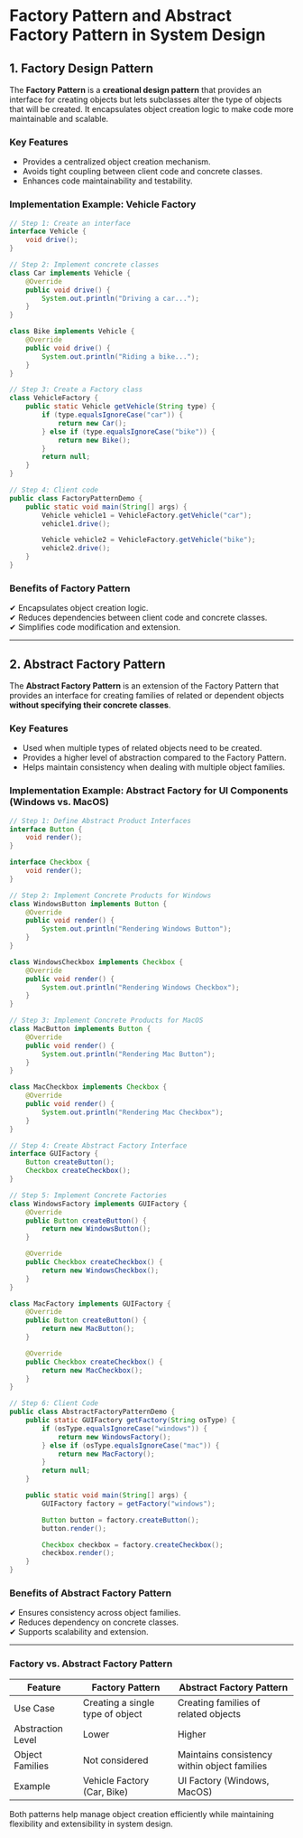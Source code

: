# Factory Pattern and Abstract Factory Pattern in System Design

## **1. Factory Design Pattern**
The **Factory Pattern** is a **creational design pattern** that provides an interface for creating objects but lets subclasses alter the type of objects that will be created. It encapsulates object creation logic to make code more maintainable and scalable.

### **Key Features**
- Provides a centralized object creation mechanism.
- Avoids tight coupling between client code and concrete classes.
- Enhances code maintainability and testability.

### **Implementation Example: Vehicle Factory**
```java
// Step 1: Create an interface
interface Vehicle {
    void drive();
}

// Step 2: Implement concrete classes
class Car implements Vehicle {
    @Override
    public void drive() {
        System.out.println("Driving a car...");
    }
}

class Bike implements Vehicle {
    @Override
    public void drive() {
        System.out.println("Riding a bike...");
    }
}

// Step 3: Create a Factory class
class VehicleFactory {
    public static Vehicle getVehicle(String type) {
        if (type.equalsIgnoreCase("car")) {
            return new Car();
        } else if (type.equalsIgnoreCase("bike")) {
            return new Bike();
        }
        return null;
    }
}

// Step 4: Client code
public class FactoryPatternDemo {
    public static void main(String[] args) {
        Vehicle vehicle1 = VehicleFactory.getVehicle("car");
        vehicle1.drive();

        Vehicle vehicle2 = VehicleFactory.getVehicle("bike");
        vehicle2.drive();
    }
}
```

### **Benefits of Factory Pattern**
✔ Encapsulates object creation logic.  
✔ Reduces dependencies between client code and concrete classes.  
✔ Simplifies code modification and extension.

---

## **2. Abstract Factory Pattern**
The **Abstract Factory Pattern** is an extension of the Factory Pattern that provides an interface for creating families of related or dependent objects **without specifying their concrete classes**.

### **Key Features**
- Used when multiple types of related objects need to be created.
- Provides a higher level of abstraction compared to the Factory Pattern.
- Helps maintain consistency when dealing with multiple object families.

### **Implementation Example: Abstract Factory for UI Components (Windows vs. MacOS)**
```java
// Step 1: Define Abstract Product Interfaces
interface Button {
    void render();
}

interface Checkbox {
    void render();
}

// Step 2: Implement Concrete Products for Windows
class WindowsButton implements Button {
    @Override
    public void render() {
        System.out.println("Rendering Windows Button");
    }
}

class WindowsCheckbox implements Checkbox {
    @Override
    public void render() {
        System.out.println("Rendering Windows Checkbox");
    }
}

// Step 3: Implement Concrete Products for MacOS
class MacButton implements Button {
    @Override
    public void render() {
        System.out.println("Rendering Mac Button");
    }
}

class MacCheckbox implements Checkbox {
    @Override
    public void render() {
        System.out.println("Rendering Mac Checkbox");
    }
}

// Step 4: Create Abstract Factory Interface
interface GUIFactory {
    Button createButton();
    Checkbox createCheckbox();
}

// Step 5: Implement Concrete Factories
class WindowsFactory implements GUIFactory {
    @Override
    public Button createButton() {
        return new WindowsButton();
    }

    @Override
    public Checkbox createCheckbox() {
        return new WindowsCheckbox();
    }
}

class MacFactory implements GUIFactory {
    @Override
    public Button createButton() {
        return new MacButton();
    }

    @Override
    public Checkbox createCheckbox() {
        return new MacCheckbox();
    }
}

// Step 6: Client Code
public class AbstractFactoryPatternDemo {
    public static GUIFactory getFactory(String osType) {
        if (osType.equalsIgnoreCase("windows")) {
            return new WindowsFactory();
        } else if (osType.equalsIgnoreCase("mac")) {
            return new MacFactory();
        }
        return null;
    }

    public static void main(String[] args) {
        GUIFactory factory = getFactory("windows");

        Button button = factory.createButton();
        button.render();

        Checkbox checkbox = factory.createCheckbox();
        checkbox.render();
    }
}
```

### **Benefits of Abstract Factory Pattern**
✔ Ensures consistency across object families.  
✔ Reduces dependency on concrete classes.  
✔ Supports scalability and extension.

---

### **Factory vs. Abstract Factory Pattern**
| Feature | Factory Pattern | Abstract Factory Pattern |
|---------|----------------|--------------------------|
| Use Case | Creating a single type of object | Creating families of related objects |
| Abstraction Level | Lower | Higher |
| Object Families | Not considered | Maintains consistency within object families |
| Example | Vehicle Factory (Car, Bike) | UI Factory (Windows, MacOS) |

Both patterns help manage object creation efficiently while maintaining flexibility and extensibility in system design.
